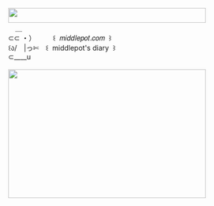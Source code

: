 <img width="400" height="30" src="https://middlepot.com/img/lacey.png">\
　＿\
⊂⊂ ・）　　　꒰ ‌ 𝑚𝑖𝑑𝑑𝑙𝑒𝑝𝑜𝑡.𝑐𝑜𝑚 ‌ ꒱\
꒰ა/　|っ✄　꒰ ‌ middlepot's diary ‌ ꒱\
⊂____u\
  \
<img width="400" height="260" src="https://middlepot.com/img/pure.jpg">
